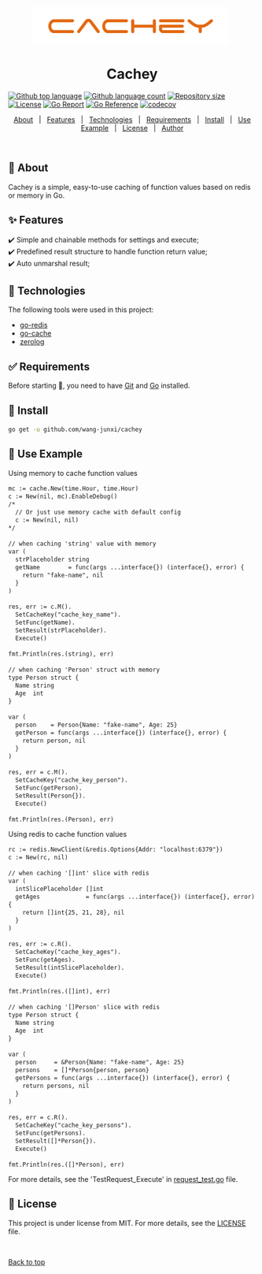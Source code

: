 <div align="center" id="top"> 
  <img src="./.github/cachey.png" alt="Cachey" />
  &#xa0;
</div>

<h1 align="center">Cachey</h1>

[![Github top language](https://img.shields.io/github/languages/top/wang-junxi/cachey?color=56BEB8)](https://img.shields.io/github/languages/top/wang-junxi/cachey?color=56BEB8)
[![Github language count](https://img.shields.io/github/languages/count/wang-junxi/cachey?color=56BEB8)](https://img.shields.io/github/languages/count/wang-junxi/cachey?color=56BEB8)
[![Repository size](https://img.shields.io/github/repo-size/wang-junxi/cachey?color=56BEB8)](https://img.shields.io/github/repo-size/wang-junxi/cachey?color=56BEB8)
[![License](https://img.shields.io/github/license/wang-junxi/cachey?color=56BEB8)](https://img.shields.io/github/license/wang-junxi/cachey?color=56BEB8)
[![Go Report](https://goreportcard.com/badge/github.com/wang-junxi/cachey)](https://goreportcard.com/report/github.com/wang-junxi/cachey)
[![Go Reference](https://pkg.go.dev/badge/github.com/wang-junxi/cachey.svg)](https://pkg.go.dev/github.com/wang-junxi/cachey)
[![codecov](https://codecov.io/gh/wang-junxi/cachey/branch/master/graph/badge.svg?token=DALBX2YDUQ)](https://codecov.io/gh/wang-junxi/cachey)

<p align="center">
  <a href="#dart-about">About</a> &#xa0; | &#xa0; 
  <a href="#sparkles-features">Features</a> &#xa0; | &#xa0;
  <a href="#rocket-technologies">Technologies</a> &#xa0; | &#xa0;
  <a href="#white_check_mark-requirements">Requirements</a> &#xa0; | &#xa0;
  <a href="#checkered_flag-install">Install</a> &#xa0; | &#xa0;
  <a href="#checkered_flag-use-example">Use Example</a> &#xa0; | &#xa0;
  <a href="#memo-license">License</a> &#xa0; | &#xa0;
  <a href="https://github.com/wang-junxi" target="_blank">Author</a>
</p>

<br>

## :dart: About

Cachey is a simple, easy-to-use caching of function values based on redis or memory in Go.

## :sparkles: Features

:heavy_check_mark: Simple and chainable methods for settings and execute;\
:heavy_check_mark: Predefined result structure to handle function return value;\
:heavy_check_mark: Auto unmarshal result;

## :rocket: Technologies

The following tools were used in this project:

- [go-redis](https://github.com/redis/go-redis)
- [go-cache](https://github.com/patrickmn/go-cache)
- [zerolog](https://github.com/rs/zerolog)

## :white_check_mark: Requirements

Before starting :checkered_flag:, you need to have [Git](https://git-scm.com) and [Go](https://go.dev/doc/install) installed.

## :checkered_flag: Install

```bash
go get -u github.com/wang-junxi/cachey
```

## :checkered_flag: Use Example

Using memory to cache function values

```golang
mc := cache.New(time.Hour, time.Hour)
c := New(nil, mc).EnableDebug()
/*
  // Or just use memory cache with default config
  c := New(nil, nil)
*/

// when caching 'string' value with memory
var (
  strPlaceholder string
  getName        = func(args ...interface{}) (interface{}, error) {
    return "fake-name", nil
  }
)

res, err := c.M().
  SetCacheKey("cache_key_name").
  SetFunc(getName).
  SetResult(strPlaceholder).
  Execute()

fmt.Println(res.(string), err)

// when caching 'Person' struct with memory
type Person struct {
  Name string
  Age  int
}

var (
  person    = Person{Name: "fake-name", Age: 25}
  getPerson = func(args ...interface{}) (interface{}, error) {
    return person, nil
  }
)

res, err = c.M().
  SetCacheKey("cache_key_person").
  SetFunc(getPerson).
  SetResult(Person{}).
  Execute()

fmt.Println(res.(Person), err)
```

Using redis to cache function values

```golang
rc := redis.NewClient(&redis.Options{Addr: "localhost:6379"})
c := New(rc, nil)

// when caching '[]int' slice with redis
var (
  intSlicePlaceholder []int
  getAges             = func(args ...interface{}) (interface{}, error) {
    return []int{25, 21, 28}, nil
  }
)

res, err := c.R().
  SetCacheKey("cache_key_ages").
  SetFunc(getAges).
  SetResult(intSlicePlaceholder).
  Execute()

fmt.Println(res.([]int), err)

// when caching '[]Person' slice with redis
type Person struct {
  Name string
  Age  int
}

var (
  person     = &Person{Name: "fake-name", Age: 25}
  persons    = []*Person{person, person}
  getPersons = func(args ...interface{}) (interface{}, error) {
    return persons, nil
  }
)

res, err = c.R().
  SetCacheKey("cache_key_persons").
  SetFunc(getPersons).
  SetResult([]*Person{}).
  Execute()

fmt.Println(res.([]*Person), err)
```

For more details, see the 'TestRequest_Execute' in [request_test.go](request_test.go) file.

## :memo: License

This project is under license from MIT. For more details, see the [LICENSE](LICENSE.md) file.

&#xa0;

<a href="#top">Back to top</a>

